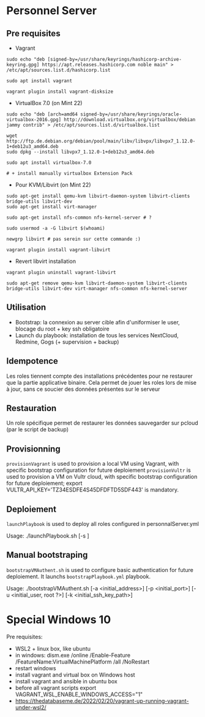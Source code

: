 # Personnel Server

## Pre requisites

* Vagrant
```
sudo echo "deb [signed-by=/usr/share/keyrings/hashicorp-archive-keyring.gpg] https://apt.releases.hashicorp.com noble main" > /etc/apt/sources.list.d/hashicorp.list

sudo apt install vagrant

vagrant plugin install vagrant-disksize
```


* VirtualBox 7.0 (on Mint 22)
```
sudo echo "deb [arch=amd64 signed-by=/usr/share/keyrings/oracle-virtualbox-2016.gpg] http://download.virtualbox.org/virtualbox/debian jammy contrib" > /etc/apt/sources.list.d/virtualbox.list

wget http://ftp.de.debian.org/debian/pool/main/libv/libvpx/libvpx7_1.12.0-1+deb12u3_amd64.deb
sudo dpkg --install libvpx7_1.12.0-1+deb12u3_amd64.deb

sudo apt install virtualbox-7.0

# + install manually virtualbox Extension Pack
```


* Pour KVM/Libvirt (on Mint 22)
```
sudo apt-get install qemu-kvm libvirt-daemon-system libvirt-clients bridge-utils libvirt-dev
sudo apt-get install virt-manager

sudo apt-get install nfs-common nfs-kernel-server # ?

sudo usermod -a -G libvirt $(whoami)

newgrp libvirt # pas serein sur cette commande :)

vagrant plugin install vagrant-libvirt
```

* Revert libvirt installation

```
vagrant plugin uninstall vagrant-libvirt

sudo apt-get remove qemu-kvm libvirt-daemon-system libvirt-clients bridge-utils libvirt-dev virt-manager nfs-common nfs-kernel-server 
```

## Utilisation

* Bootstrap: la connexion au server cible afin d'uniformiser le user, blocage du root + key ssh obligatoire
* Launch du playbook: installation de tous les services NextCloud, Redmine, Gogs (+ supervision + backup)

## Idempotence

Les roles tiennent compte des installations précédentes pour ne restaurer que la partie applicative binaire. Cela permet de jouer les roles lors de mise à jour, sans ce soucier des données présentes sur le serveur

## Restauration

Un role spécifique permet de restaurer les données sauvegarder sur pcloud (par le script de backup)

## Provisionning

`provisionVagrant` is used to provision a local VM using Vagrant, with specific bootstrap configuration for future deploiement
`provisionVultr` is used to provision a VM on Vultr cloud, with specific bootstrap configuration for future deploiement; export VULTR_API_KEY='TZ34ESDFE4S45DFDFTD5SDF443' is mandatory.

## Deploiement

`launchPlaybook` is used to deploy all roles configured in personnalServer.yml

Usage: ./launchPlaybook.sh [-s <target server>]

## Manual bootstraping

`bootstrapVMAuthent.sh` is used to configure basic authentication for future deploiement. It launchs `bootstrapPlaybook.yml` playbook.

Usage: ./bootstrapVMAuthent.sh [-a <initial_address>] [-p <initial_port>] [-u <initial_user, root ?>] [-k <initial_ssh_key_path>]



# Special Windows 10

Pre requisites:
- WSL2 + linux box, like ubuntu
- in windows: dism.exe /online /Enable-Feature /FeatureName:VirtualMachinePlatform /all /NoRestart
- restart windows
- install vagrant and virtual box on Windows host
- install vagrant and ansible in ubuntu box
- before all vagrant scripts  export VAGRANT_WSL_ENABLE_WINDOWS_ACCESS="1"
- https://thedatabaseme.de/2022/02/20/vagrant-up-running-vagrant-under-wsl2/